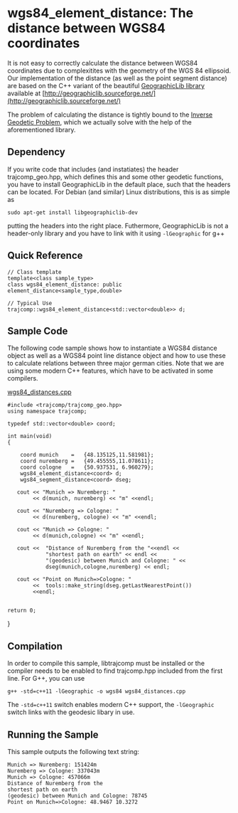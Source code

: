 wgs84\_element\_distance: The distance between WGS84 coordinates
===================
It is not easy to correctly calculate the distance between WGS84 coordinates due to complexitites with the geometry of the WGS 84 ellipsoid. Our implementation of the distance (as well as the
point segment distance) are based on the C++ variant of the beautiful [GeographicLib library](http://geographiclib.sourceforge.net/) available at [http://geographiclib.sourceforge.net/](http://geographiclib.sourceforge.net/)

The problem of calculating the distance is tightly bound to the [Inverse Geodetic Problem](http://en.wikipedia.org/wiki/Geodesy), which we actually solve with the help of the aforementioned library. 

Dependency
-------------
If you write code that includes (and instatiates) the header trajcomp_geo.hpp, which defines this and some other geodetic functions, you have to install GeographicLib in the default place, such that the headers can be located. For Debian (and similar) Linux distributions, this is as simple as

	sudo apt-get install libgeographiclib-dev

putting the headers into the right place. Futhermore, GeographicLib is not a header-only library and you have to link with it using `-lGeographic` for g++


Quick Reference
-------------------
	// Class template
	template<class sample_type> 
	class wgs84_element_distance: public element_distance<sample_type,double>
	
	// Typical Use
	trajcomp::wgs84_element_distance<std::vector<double>> d;


Sample Code
-------------
The following code sample shows how to instantiate a WGS84 distance object as well
as a WGS84 point line distance object and how to use these to calculate relations between
three major german cities. 
Note that we are using some modern C++ features, which have to be activated in some compilers.

[wgs84\_distances.cpp](wgs84_distances.cpp)

	#include <trajcomp/trajcomp_geo.hpp>
	using namespace trajcomp;

	typedef std::vector<double> coord;

	int main(void)
	{
	
	    coord munich	=	{48.135125,11.581981};
	    coord nuremberg = 	{49.455555,11.078611};
	    coord cologne   =   {50.937531, 6.960279};
	    wgs84_element_distance<coord> d;
	    wgs84_segment_distance<coord> dseg;
	   
	   cout << "Munich => Nuremberg: "
	        << d(munich, nuremberg) << "m" <<endl;
	
	   cout << "Nuremberg => Cologne: "
	        << d(nuremberg, cologne) << "m" <<endl;

	   cout << "Munich => Cologne: "
	        << d(munich,cologne) << "m" <<endl;

	   cout << 	"Distance of Nuremberg from the "<<endl << 
				"shortest path on earth" << endl <<
			    "(geodesic) between Munich and Cologne: " <<
			    dseg(munich,cologne,nuremberg) << endl;
	
	   cout << "Point on Munich=>Cologne: "
	        <<  tools::make_string(dseg.getLastNearestPoint())
	        <<endl;
		    
	
    return 0;
}



Compilation
------------
In order to compile this sample, libtrajcomp must be installed or the compiler needs to be enabled to find trajcomp.hpp included from the first line. For G++, you can use

	g++ -std=c++11 -lGeographic -o wgs84 wgs84_distances.cpp 


The `-std=c++11` switch enables modern C++ support, the `-lGeographic` switch links with the geodesic libary in use.

Running the Sample
-----------------
This sample outputs the following text string:

	Munich => Nuremberg: 151424m
	Nuremberg => Cologne: 337043m
	Munich => Cologne: 457066m
	Distance of Nuremberg from the 
	shortest path on earth
	(geodesic) between Munich and Cologne: 78745
	Point on Munich=>Cologne: 48.9467 10.3272 

